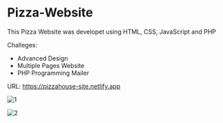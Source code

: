 # Pizza-Website

This Pizza Website was developet using HTML, CSS, JavaScript and PHP

Challeges:
- Advanced Design
- Multiple Pages Website
- PHP Programming Mailer


URL: https://pizzahouse-site.netlify.app


![1](https://user-images.githubusercontent.com/45972576/202562856-9f7cbdeb-134b-496a-9f7b-c53a9271924f.png)


![2](https://user-images.githubusercontent.com/45972576/202563305-b9203b8f-4f3b-470c-8ceb-0849d1719928.png)
